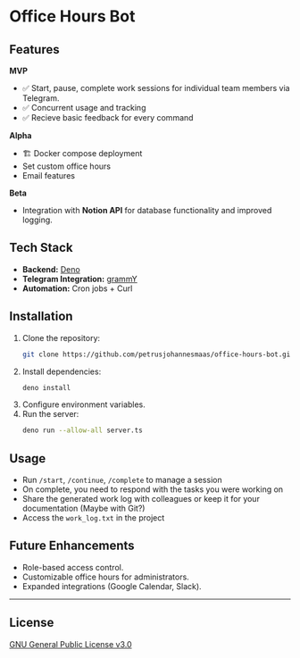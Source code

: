 # Office Hours Bot

## Features

**MVP**  
- ✅ Start, pause, complete work sessions for individual team members via Telegram.
- ✅ Concurrent usage and tracking
- ✅ Recieve basic feedback for every command

**Alpha**
- 🏗️ Docker compose deployment
- Set custom office hours
- Email features

**Beta**
- Integration with **Notion API** for database functionality and improved logging.

## Tech Stack

- **Backend:** [Deno](https://github.com/denoland/deno)
- **Telegram Integration:** [grammY](https://grammy.dev/)
- **Automation:** Cron jobs + Curl

## Installation

1. Clone the repository:
   ```bash
   git clone https://github.com/petrusjohannesmaas/office-hours-bot.git
   ```
2. Install dependencies:
   ```bash
   deno install
   ```
3. Configure environment variables.
4. Run the server:
   ```bash
   deno run --allow-all server.ts
   ```

## Usage

- Run `/start`, `/continue`, `/complete` to manage a session
- On complete, you need to respond with the tasks you were working on
- Share the generated work log with colleagues or keep it for your documentation (Maybe with Git?)
- Access the `work_log.txt` in the project 

## Future Enhancements

- Role-based access control.
- Customizable office hours for administrators.
- Expanded integrations (Google Calendar, Slack).

---

## License

[GNU General Public License v3.0](LICENSE)
